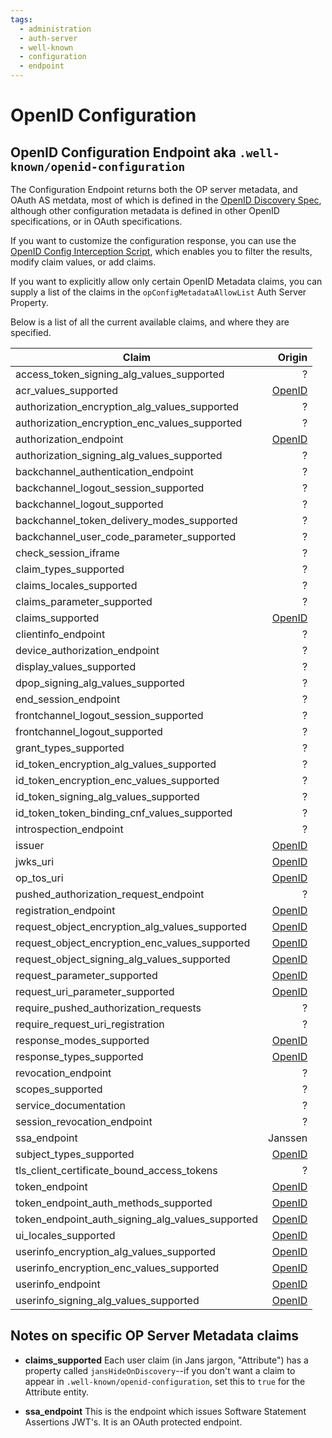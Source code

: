```yaml
---
tags:
  - administration
  - auth-server
  - well-known
  - configuration
  - endpoint
---
```


# OpenID Configuration

## OpenID Configuration Endpoint aka `.well-known/openid-configuration`

The Configuration Endpoint returns both the OP server metadata, and OAuth
AS metdata, most of which
is defined in the [OpenID Discovery Spec](https://openid.net/specs/openid-connect-discovery-1_0.html#ProviderMetadata), although other configuration metadata is defined
in other OpenID specifications, or in OAuth specifications.

If you want to customize the configuration response, you can use the
[OpenID Config Interception Script](../../developer/scripts/discovery.md),
which enables you to filter the results, modify claim values, or add claims.

If you want to explicitly allow only certain OpenID Metadata claims, you can
supply a list of the claims in the `opConfigMetadataAllowList` Auth Server
Property.

Below is a list of all the current available claims, and where they are specified.

| Claim                                            |                                                                                Origin |
|--------------------------------------------------|--------------------------------------------------------------------------------------:|
| access_token_signing_alg_values_supported        |                                                                                     ? |
| acr_values_supported                             | [OpenID](https://openid.net/specs/openid-connect-discovery-1_0.html#ProviderMetadata) |
| authorization_encryption_alg_values_supported    |                                                                                     ? |
| authorization_encryption_enc_values_supported    |                                                                                     ? |
| authorization_endpoint                           | [OpenID](https://openid.net/specs/openid-connect-discovery-1_0.html#ProviderMetadata) |
| authorization_signing_alg_values_supported       |                                                                                     ? |
| backchannel_authentication_endpoint              |                                                                                     ? |
| backchannel_logout_session_supported             |                                                                                     ? |
| backchannel_logout_supported                     |                                                                                     ? |
| backchannel_token_delivery_modes_supported       |                                                                                     ? |
| backchannel_user_code_parameter_supported        |                                                                                     ? |
| check_session_iframe                             |                                                                                     ? |
| claim_types_supported                            |                                                                                     ? |
| claims_locales_supported                         |                                                                                     ? |
| claims_parameter_supported                       |                                                                                     ? |
| claims_supported                                 | [OpenID](https://openid.net/specs/openid-connect-discovery-1_0.html#ProviderMetadata) |
| clientinfo_endpoint                              |                                                                                     ? |
| device_authorization_endpoint                    |                                                                                     ? |
| display_values_supported                         |                                                                                     ? |
| dpop_signing_alg_values_supported                |                                                                                     ? |
| end_session_endpoint                             |                                                                                     ? |
| frontchannel_logout_session_supported            |                                                                                     ? |
| frontchannel_logout_supported                    |                                                                                     ? |
| grant_types_supported                            |                                                                                     ? |
| id_token_encryption_alg_values_supported         |                                                                                     ? |
| id_token_encryption_enc_values_supported         |                                                                                     ? |
| id_token_signing_alg_values_supported            |                                                                                     ? |
| id_token_token_binding_cnf_values_supported      |                                                                                     ? |
| introspection_endpoint                           |                                                                                     ? |
| issuer                                           | [OpenID](https://openid.net/specs/openid-connect-discovery-1_0.html#ProviderMetadata) |
| jwks_uri                                         | [OpenID](https://openid.net/specs/openid-connect-discovery-1_0.html#ProviderMetadata) |
| op_tos_uri                                       | [OpenID](https://openid.net/specs/openid-connect-discovery-1_0.html#ProviderMetadata) |
| pushed_authorization_request_endpoint            |                                                                                     ? |
| registration_endpoint                            | [OpenID](https://openid.net/specs/openid-connect-discovery-1_0.html#ProviderMetadata) |
| request_object_encryption_alg_values_supported   | [OpenID](https://openid.net/specs/openid-connect-discovery-1_0.html#ProviderMetadata) |
| request_object_encryption_enc_values_supported   | [OpenID](https://openid.net/specs/openid-connect-discovery-1_0.html#ProviderMetadata) |
| request_object_signing_alg_values_supported      | [OpenID](https://openid.net/specs/openid-connect-discovery-1_0.html#ProviderMetadata) |
| request_parameter_supported                      | [OpenID](https://openid.net/specs/openid-connect-discovery-1_0.html#ProviderMetadata) |
| request_uri_parameter_supported                  | [OpenID](https://openid.net/specs/openid-connect-discovery-1_0.html#ProviderMetadata) |
| require_pushed_authorization_requests            |                                                                                     ? |
| require_request_uri_registration                 |                                                                                     ? |
| response_modes_supported                         | [OpenID](https://openid.net/specs/openid-connect-discovery-1_0.html#ProviderMetadata) |
| response_types_supported                         | [OpenID](https://openid.net/specs/openid-connect-discovery-1_0.html#ProviderMetadata) |
| revocation_endpoint                              |                                                                                     ? |
| scopes_supported                                 |                                                                                     ? |
| service_documentation                            |                                                                                     ? |
| session_revocation_endpoint                      |                                                                                     ? |
| ssa_endpoint                                     |                                                                               Janssen |
| subject_types_supported                          | [OpenID](https://openid.net/specs/openid-connect-discovery-1_0.html#ProviderMetadata) |
| tls_client_certificate_bound_access_tokens       |                                                                                     ? |
| token_endpoint                                   | [OpenID](https://openid.net/specs/openid-connect-discovery-1_0.html#ProviderMetadata) |
| token_endpoint_auth_methods_supported            | [OpenID](https://openid.net/specs/openid-connect-discovery-1_0.html#ProviderMetadata) |
| token_endpoint_auth_signing_alg_values_supported | [OpenID](https://openid.net/specs/openid-connect-discovery-1_0.html#ProviderMetadata) |
| ui_locales_supported                             | [OpenID](https://openid.net/specs/openid-connect-discovery-1_0.html#ProviderMetadata) |
| userinfo_encryption_alg_values_supported         | [OpenID](https://openid.net/specs/openid-connect-discovery-1_0.html#ProviderMetadata) |
| userinfo_encryption_enc_values_supported         | [OpenID](https://openid.net/specs/openid-connect-discovery-1_0.html#ProviderMetadata) |
| userinfo_endpoint                                | [OpenID](https://openid.net/specs/openid-connect-discovery-1_0.html#ProviderMetadata) |
| userinfo_signing_alg_values_supported            | [OpenID](https://openid.net/specs/openid-connect-discovery-1_0.html#ProviderMetadata) |

## Notes on specific OP Server Metadata claims

* **claims_supported** Each user claim (in Jans jargon, "Attribute") has a property called `jansHideOnDiscovery`--if you don't want a claim to appear in `.well-known/openid-configuration`, set this to `true` for the Attribute entity.

* **ssa_endpoint** This is the endpoint which issues Software Statement
Assertions JWT's. It is an OAuth protected endpoint.
